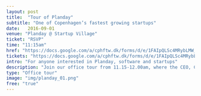 ```yaml
---
layout: post
title:  "Tour of Planday"
subtitle: "One of Copenhagen’s fastest growing startups"
date:   2016-09-01
venue: "Planday @ Startup Village"
ticket: "RSVP"
time: "11:15am"
href: "https://docs.google.com/a/cphftw.dk/forms/d/e/1FAIpQLSc4MRybLMW_zHy8uLGOdSC7qF-iNoy3gNov-dG8WOqp4ah81A/viewform?c=0&w=1"
tickets: "https://docs.google.com/a/cphftw.dk/forms/d/e/1FAIpQLSc4MRybLMW_zHy8uLGOdSC7qF-iNoy3gNov-dG8WOqp4ah81A/viewform?c=0&w=1"
intro: "For anyone interested in Planday, software and startups"
description: "Join our office tour from 11.15-12.00am, where the CEO, Christian Broendum, will give a short presentation, and you’ll have the chance to meet the Copenhagen-based team."
type: "Office tour"
image: "img/planday_01.png"
free: "true"
---
```

<!-- fill in the URL of your event host page if you haven't enough information for a detail page, so the event link won't point on the detail page at all -->
